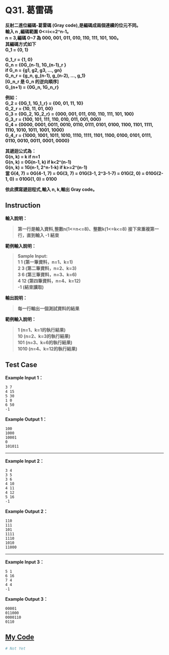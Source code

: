 # Q31. 葛雷碼

**反射二進位編碼-葛雷碼 (Gray code),是編碼成兩個連續的位元不同。**  
**輸入 n ,編碼範圍 0<=i<=2^n-1。**  
**n = 3,編碼 0~7 為 000, 001, 011, 010, 110, 111, 101, 100。**  
**其編碼方式如下**  
**G_1 = {0, 1}**  

**G_1_r = {1, 0}**  
**G_n = {0G_(n-1), 1G_(n-1)_r }**  
**if G_n = {g1, g2, g3, ..., gn}**  
**G_n_r = {g_n, g_(n-1), g_(n-2), ..., g_1}**  
**[G_n_r 是 G_n 的逆向順序]**  
**G_(n+1) = {0G_n, 1G_n_r}**  

**例如：**  
**G_2 = {0G_1, 1G_1_r} = {00, 01, 11, 10}**  
**G_2_r = {10, 11, 01, 00}**  
**G_3 = {0G_2, 1G_2_r} = {000, 001, 011, 010, 110, 111, 101, 100}**  
**G_3_r = {100, 101, 111, 110, 010, 011, 001, 000}**  
**G_4 = {0000, 0001, 0011, 0010, 0110, 0111, 0101, 0100, 1100, 1101, 1111, 1110, 1010, 1011, 1001, 1000}**  
**G_4_r = {1000, 1001, 1011, 1010, 1110, 1111, 1101, 1100, 0100, 0101, 0111, 0110, 0010, 0011, 0001, 0000}**

**其遞迴公式為：**  
**G(n, k) = k if n=1**  
**G(n, k) = 0G(n-1, k) if k<2^(n-1)**  
**G(n, k) = 1G(n-1, 2^n-1-k) if k>=2^(n-1)**  
**當 G(4, 7) = 0G(4-1, 7) = 0G(3, 7) = 01G(3-1, 2^3-1-7) = 01G(2, 0) = 010G(2-1, 0) = 010G(1, 0) = 0100**  

**依此撰寫遞迴程式,輸入 n, k,輸出 Gray code。**  

## Instruction

**輸入說明：**  
> **第一行是輸入資料,整數n(1<=n<=8)、整數k(1<=k<=8)**
  **接下來重複第一行，直到輸入 -1 結束**

**範例輸入說明：**  
> **Sample Input:**  
  **1 1 (第一筆資料，n=1、k=1)**  
  **2 3 (第二筆資料，n=2、k=3)**  
  **3 6 (第三筆資料，n=3、k=6)**  
  **4 12 (第四筆資料，n=4、k=12)**  
  **-1 (結束讀取)**  

**輸出說明：**  
> **每一行輸出一個測試資料的結果**

**範例輸入說明：**  
> **1 (n=1、k=1的執行結果)**  
  **10 (n=2、k=3的執行結果)**  
  **101 (n=3、k=6的執行結果)**  
  **1010 (n=4、k=12的執行結果)**  

## Test Case 

**Example Input 1：**  

    3 7
    4 15
    5 30
    1 0
    6 50
    -1
**Example Output 1：**  

    100
    1000
    10001
    0
    101011
- - -
**Example Input 2：**  

    3 4
    3 5
    3 6
    4 10
    4 11
    4 12
    5 16
    -1
**Example Output 2：**  

    110
    111
    101
    1111
    1110
    1010
    11000
- - -
**Example Input 3：**  

    5 1
    6 16
    7 4
    4 4
    -1
**Example Output 3：**  

    00001
    011000
    0000110
    0110

## [My Code](../HomeWork/q031.py)

```python
# Not Yet
```